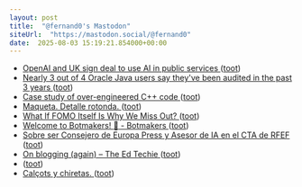 ```yaml
---
layout: post
title:  "@fernand0's Mastodon"
siteUrl:  "https://mastodon.social/@fernand0"
date:  2025-08-03 15:19:21.854000+00:00
---
```

*  [OpenAI and UK sign deal to use AI in public services ](https://www.bbc.com/news/articles/czdv68gejm7) ([toot](https://mastodon.social/@fernand0/114965503138030019))
*  [Nearly 3 out of 4 Oracle Java users say they've been audited in the past 3 years ](https://www.theregister.com/2025/07/15/oracle_java_users_audited) ([toot](https://mastodon.social/@fernand0/114965210838670239))
*  [Case study of over-engineered C++ code ](https://blog.kowalczyk.info/a-aiow/case-study-of-over-engineered-c-code.htm) ([toot](https://mastodon.social/@fernand0/114964572421102258))
*  [Maqueta. Detalle rotonda. ](https://www.flickr.com/photos/fernand0/54653465777) ([toot](https://mastodon.social/@fernand0/114964389013592274))
*  [What If FOMO Itself Is Why We Miss Out? ](https://codemanship.wordpress.com/2025/07/05/what-if-fomo-itself-is-why-we-miss-out) ([toot](https://mastodon.social/@fernand0/114964340197406527))
*  [Welcome to Botmakers! :wave: - Botmakers ](https://botmakers.discourse.group/pub/welcome-to-botmaker) ([toot](https://mastodon.social/@fernand0/114964091610580214))
*  [Sobre ser Consejero de Europa Press y Asesor de IA en el CTA de RFEF ](https://www.elladodelmal.com/2025/07/sobre-ser-consejero-de-europa-press-y.htm) ([toot](https://mastodon.social/@fernand0/114963919897857149))
*  [On blogging (again) – The Ed Techie ](https://blog.edtechie.net/weblogs/on-blogging-again) ([toot](https://mastodon.social/@fernand0/114962266949022593))
*  [ ](https://mastodon.social/users/fernand0/statuses/114960463883767374/activity) ([toot](https://mastodon.social/users/fernand0/statuses/114960463883767374/activity))
*  [Calçots y chiretas. ](https://avecesunafoto.wordpress.com/2025/08/02/calcots-y-chiretas) ([toot](https://mastodon.social/@fernand0/114960416997629891))
